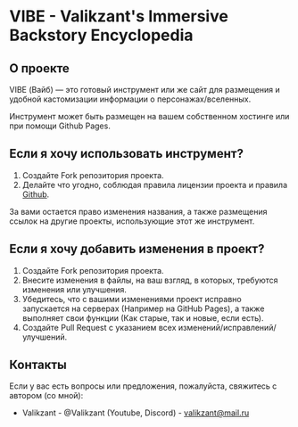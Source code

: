 # VIBE - Valikzant's Immersive Backstory Encyclopedia

## О проекте
VIBE (Вайб) — это готовый инструмент или же сайт для размещения и удобной кастомизации информации о персонажах/вселенных.

Инструмент может быть размещен на вашем собственном хостинге или при помощи Github Pages.

## Если я хочу использовать инструмент?

1. Создайте Fork репозитория проекта.
2. Делайте что угодно, соблюдая правила лицензии проекта и правила [Github](https://docs.github.com/ru/site-policy/github-terms/github-terms-of-service).

За вами остается право изменения названия, а также размещения ссылок на другие проекты, использующие этот же инструмент.

## Если я хочу добавить изменения в проект?

1. Создайте Fork репозитория проекта.
2. Внесите изменения в файлы, на ваш взгляд, в которых, требуются изменения или улучшения.
3. Убедитесь, что с вашими изменениями проект исправно запускается на серверах (Например на GitHub Pages), а также выполняет свои функции (Как старые, так и новые, если есть).
4. Создайте Pull Request с указанием всех изменений/исправлений/улучшений.

## Контакты
Если у вас есть вопросы или предложения, пожалуйста, свяжитесь с автором (со мной):

- Valikzant - @Valikzant (Youtube, Discord) - valikzant@mail.ru